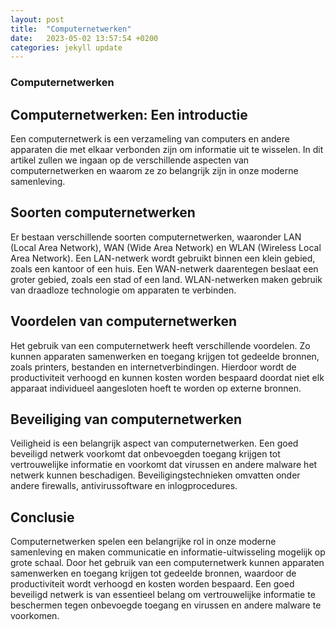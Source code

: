 ```yaml
---
layout: post
title:  "Computernetwerken"
date:   2023-05-02 13:57:54 +0200
categories: jekyll update
---
```

### Computernetwerken


## Computernetwerken: Een introductie
Een computernetwerk is een verzameling van computers en andere apparaten die met elkaar verbonden zijn om informatie uit te wisselen. In dit artikel zullen we ingaan op de verschillende aspecten van computernetwerken en waarom ze zo belangrijk zijn in onze moderne samenleving.

## Soorten computernetwerken
Er bestaan verschillende soorten computernetwerken, waaronder LAN (Local Area Network), WAN (Wide Area Network) en WLAN (Wireless Local Area Network). Een LAN-netwerk wordt gebruikt binnen een klein gebied, zoals een kantoor of een huis. Een WAN-netwerk daarentegen beslaat een groter gebied, zoals een stad of een land. WLAN-netwerken maken gebruik van draadloze technologie om apparaten te verbinden.

## Voordelen van computernetwerken
Het gebruik van een computernetwerk heeft verschillende voordelen. Zo kunnen apparaten samenwerken en toegang krijgen tot gedeelde bronnen, zoals printers, bestanden en internetverbindingen. Hierdoor wordt de productiviteit verhoogd en kunnen kosten worden bespaard doordat niet elk apparaat individueel aangesloten hoeft te worden op externe bronnen.

## Beveiliging van computernetwerken
Veiligheid is een belangrijk aspect van computernetwerken. Een goed beveiligd netwerk voorkomt dat onbevoegden toegang krijgen tot vertrouwelijke informatie en voorkomt dat virussen en andere malware het netwerk kunnen beschadigen. Beveiligingstechnieken omvatten onder andere firewalls, antivirussoftware en inlogprocedures.

## Conclusie
Computernetwerken spelen een belangrijke rol in onze moderne samenleving en maken communicatie en informatie-uitwisseling mogelijk op grote schaal. Door het gebruik van een computernetwerk kunnen apparaten samenwerken en toegang krijgen tot gedeelde bronnen, waardoor de productiviteit wordt verhoogd en kosten worden bespaard. Een goed beveiligd netwerk is van essentieel belang om vertrouwelijke informatie te beschermen tegen onbevoegde toegang en virussen en andere malware te voorkomen.
